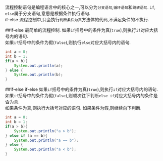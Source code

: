 流程控制语句是编程语言中的核心之一,可以分为`分支语句`,`循环语句`和`跳转语句`.
`if`, `else`属于分支语句,意思是根据条件执行语句.  
if-else 流程控制中,只会执行`判断条件为真`方法体的代码,不满足条件的不执行.   

##if-else
最简单的流程控制.
如果`if`括号中的条件为真(`true`),则执行`if`对应大括号内的语句.  
如果`if`括号中的条件为假(`false`),则执行`else`对应大括号内的语句.    

```java
int a = 0;
int b = 1;
if(a > b){
	System.out.println(a);
} else {
	System.out.println(b);
}
```

##if-else if-else
如果`if`括号中的条件为真(`true`),则执行`if`对应大括号内的语句.  
如果`if`括号中的条件为假(`false`),则顺次往下判断`else if`对应大括号内的条件是否为真.  
如果条件为真,则执行大括号对应的语句.
如果条件为假,则继续向下判断.   

```java
int a = 0;
int b = 1;
if(a > b){
	System.out.println("a > b");
} else if (a == b){
	System.out.println("a == b");
} else {
	System.out.println("a < b");
}
```
